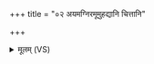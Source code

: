 +++
title = "०२ अयमग्निरमूमुहद्यानि चित्तानि"

+++
<details><summary>मूलम् (VS)</summary>

अ॒यम॒ग्निर॑मूमुह॒द्यानि॑ चि॒त्तानि॑ वो हृ॒दि।  
वि वो॑ धम॒त्वोक॑सः॒ प्र वो॑ धमतु स॒र्वतः॑ ॥
</details>